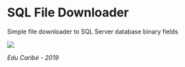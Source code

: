 # SQL File Downloader
Simple file downloader to SQL Server database binary fields

![](https://media.giphy.com/media/RIwJiXyZTmFtPFzzzR/giphy.gif)

*Edu Caribé - 2019*

